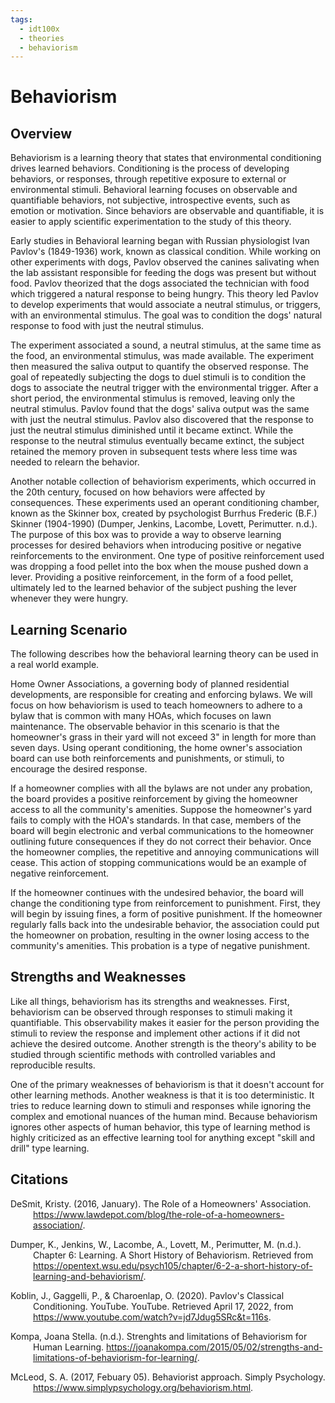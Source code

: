 ```yaml
---
tags: 
  - idt100x
  - theories
  - behaviorism
---
```


# **Behaviorism**

## **Overview**
Behaviorism is a learning theory that states that environmental conditioning drives learned behaviors. Conditioning is the process of developing behaviors, or responses, through repetitive exposure to external or environmental stimuli. Behavioral learning focuses on observable and quantifiable behaviors, not subjective, introspective events, such as emotion or motivation. Since behaviors are observable and quantifiable, it is easier to apply scientific experimentation to the study of this theory.   

Early studies in Behavioral learning began with Russian physiologist Ivan Pavlov's (1849-1936) work, known as classical condition. While working on other experiments with dogs, Pavlov observed the canines salivating when the lab assistant responsible for feeding the dogs was present but without food. Pavlov theorized that the dogs associated the technician with food which triggered a natural response to being hungry. This theory led Pavlov to develop experiments that would associate a neutral stimulus, or triggers, with an environmental stimulus. The goal was to condition the dogs' natural response to food with just the neutral stimulus.   

The experiment associated a sound, a neutral stimulus, at the same time as the food, an environmental stimulus, was made available. The experiment then measured the saliva output to quantify the observed response. The goal of repeatedly subjecting the dogs to duel stimuli is to condition the dogs to associate the neutral trigger with the environmental trigger. After a short period, the environmental stimulus is removed, leaving only the neutral stimulus. Pavlov found that the dogs' saliva output was the same with just the neutral stimulus. Pavlov also discovered that the response to just the neutral stimulus diminished until it became extinct. While the response to the neutral stimulus eventually became extinct, the subject retained the memory proven in subsequent tests where less time was needed to relearn the behavior.   

Another notable collection of behaviorism experiments, which occurred in the 20th century, focused on how behaviors were affected by consequences. These experiments used an operant conditioning chamber, known as the Skinner box, created by psychologist Burrhus Frederic (B.F.) Skinner (1904-1990) (Dumper, Jenkins, Lacombe, Lovett, Perimutter. n.d.). The purpose of this box was to provide a way to observe learning processes for desired behaviors when introducing positive or negative reinforcements to the environment. One type of positive reinforcement used was dropping a food pellet into the box when the mouse pushed down a lever. Providing a positive reinforcement, in the form of a food pellet, ultimately led to the learned behavior of the subject pushing the lever whenever they were hungry.   
## **Learning Scenario**
The following describes how the behavioral learning theory can be used in a real world example. 

Home Owner Associations, a governing body of planned residential developments, are responsible for creating and enforcing bylaws. We will focus on how behaviorism is used to teach homeowners to adhere to a bylaw that is common with many HOAs, which focuses on lawn maintenance. The observable behavior in this scenario is that the homeowner's grass in their yard will not exceed 3" in length for more than seven days. Using operant conditioning, the home owner's association board can use both reinforcements and punishments, or stimuli, to encourage the desired response.   

If a homeowner complies with all the bylaws are not under any probation, the board provides a positive reinforcement by giving the homeowner access to all the community's amenities. Suppose the homeowner's yard fails to comply with the HOA's standards. In that case, members of the board will begin electronic and verbal communications to the homeowner outlining future consequences if they do not correct their behavior. Once the homeowner complies, the repetitive and annoying communications will cease. This action of stopping communications would be an example of negative reinforcement.   

If the homeowner continues with the undesired behavior, the board will change the conditioning type from reinforcement to punishment. First, they will begin by issuing fines, a form of positive punishment. If the homeowner regularly falls back into the undesirable behavior, the association could put the homeowner on probation, resulting in the owner losing access to the community's amenities. This probation is a type of negative punishment.   
## **Strengths and Weaknesses**
Like all things, behaviorism has its strengths and weaknesses. First, behaviorism can be observed through responses to stimuli making it quantifiable. This observability makes it easier for the person providing the stimuli to review the response and implement other actions if it did not achieve the desired outcome. Another strength is the theory's ability to be studied through scientific methods with controlled variables and reproducible results. 

One of the primary weaknesses of behaviorism is that it doesn't account for other learning methods. Another weakness is that it is too deterministic. It tries to reduce learning down to stimuli and responses while ignoring the complex and emotional nuances of the human mind. Because behaviorism ignores other aspects of human behavior, this type of learning method is highly criticized as an effective learning tool for anything except "skill and drill" type learning.
## **Citations**
<p style="padding-left: 36px; text-indent: -36px;">DeSmit, Kristy. (2016, January). The Role of a Homeowners' Association. <a href="https://www.lawdepot.com/blog/the-role-of-a-homeowners-association/" target="_blank">https://www.lawdepot.com/blog/the-role-of-a-homeowners-association/</a>.</p>

<p style="padding-left: 36px; text-indent: -36px;">Dumper, K., Jenkins, W., Lacombe, A., Lovett, M., Perimutter, M. (n.d.). Chapter 6: Learning. A Short History of Behaviorism. Retrieved from <a href="https://opentext.wsu.edu/psych105/chapter/6-2-a-short-history-of-learning-and-behaviorism/" target="_blank">https://opentext.wsu.edu/psych105/chapter/6-2-a-short-history-of-learning-and-behaviorism/</a>.</p>

<p style="padding-left: 36px; text-indent: -36px;">Koblin, J., Gaggelli, P., & Charoenlap, O. (2020). Pavlov's Classical Conditioning. YouTube. YouTube. Retrieved April 17, 2022, from <a href="https://www.youtube.com/watch?v=jd7Jdug5SRc&t=116s" target="_blank">https://www.youtube.com/watch?v=jd7Jdug5SRc&t=116s</a>.</p>

<p style="padding-left: 36px; text-indent: -36px;">Kompa, Joana Stella. (n.d.). Strenghts and limitations of Behaviorism for Human Learning. <a href="https://joanakompa.com/2015/05/02/strengths-and-limitations-of-behaviorism-for-learning/" target="_blank">https://joanakompa.com/2015/05/02/strengths-and-limitations-of-behaviorism-for-learning/</a>.</p>  

<p style="padding-left: 36px; text-indent: -36px;">McLeod, S. A. (2017, Febuary 05). Behaviorist approach. Simply Psychology. <a href="https://www.simplypsychology.org/behaviorism.html" target="_blank">https://www.simplypsychology.org/behaviorism.html</a>.</p>